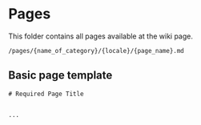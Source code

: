 # Pages
This folder contains all pages available at the wiki page.

`/pages/{name_of_category}/{locale}/{page_name}.md`


## Basic page template

```
# Required Page Title


...
```
